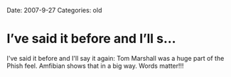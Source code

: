 Date: 2007-9-27
Categories: old

# I’ve said it before and I’ll s…

I've said it before and I'll say it again: Tom Marshall was a huge part of the Phish feel. Amfibian shows that in a big way. Words matter!!!
